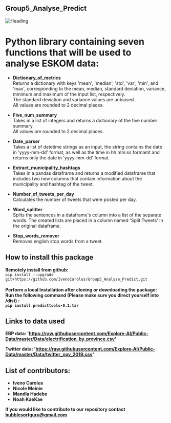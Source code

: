 ## Group5_Analyse_Predict
![Heading](https://www.afriforum.co.za/wp-content/uploads/2019/12/Eskom.jpg)

# Python library containing seven functions that will be used to analyse ESKOM data:

* <b> Dictionary_of_metrics </b> <br/>
Returns a dictionary with keys 'mean', 'median', 'std', 'var', 'min', and 'max', corresponding to the mean, median, standard deviation, variance, minimum and maximum of the input list, respectively. <br/>
The standard deviation and variance values are unbiased. <br/>
All values are rounded to 2 decimal places.

* <b> Five_num_summary </b> <br/>
Takes in a list of integers and returns a dictionary of the five number summary. <br/>
All values are rounded to 2 decimal places. 

* <b> Date_parser </b> <br/>
Takes a list of datetime strings as an input, the string contains the date in 'yyyy-mm-dd' format, as well as the time in hh:mm:ss formamt and returns only the date in 'yyyy-mm-dd' format.

* <b> Extract_municipality_hashtags </b> <br/>
Takes in a pandas dataframe and returns a modified dataframe that includes two new columns that contain information about the municipality and hashtag of the tweet.

* <b> Number_of_tweets_per_day </b> <br/>
 Calculates the number of tweets that were posted per day.

* <b> Word_splitter </b> <br/>
Splits the sentences in a dataframe's column into a list of the separate words. The created lists are placed in a column named 'Split Tweets' in the original dataframe.

* <b> Stop_words_remover </b> <br/>
Removes english stop words from a tweet.

## How to install this package
<b>Remotely install from github:</b> <br/>
```pip install --upgrade git+https://github.com/IvenoCarolus/Group5_Analyse_Predict.git```<br/><br/>
<b>Perform a local Installation after cloning or downloading the package: <b/> <br/>
<b>Run the following command (Please make sure you direct yourself into /dist) <b/>:<br/>
```pip install predicttools-0.1.tar```

## Links to data used 
<b> EBP data: </b> 'https://raw.githubusercontent.com/Explore-AI/Public-Data/master/Data/electrification_by_province.csv' <br/>

<b>Twitter data: </b> 'https://raw.githubusercontent.com/Explore-AI/Public-Data/master/Data/twitter_nov_2019.csv'

## List of contributors:
* Iveno Carolus
* Nicole Meinie
* Mandla Hadebe
* Noah KaeKae

<b> If you would like to contribute to our repository contact bubblesortguru@gmail.com </b>

